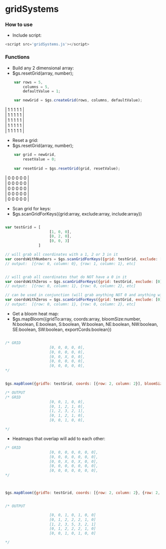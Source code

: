 # gridSystems


### How to use
- Include script:
```javascript
<script src='gridSystems.js'></script>
```




### Functions
- Build any 2 dimensional array:
- $gs.resetGrid(array, number);

```javascript
    var rows = 5,
        columns = 5,
        defaultValue = 1;

    var newGrid = $gs.createGrid(rows, columns, defaultValue);
```

| 1 1 1 1 1 |<br>
| 1 1 1 1 1 |<br>
| 1 1 1 1 1 |<br>
| 1 1 1 1 1 |<br>
| 1 1 1 1 1 |<br>


- Reset a grid:
- $gs.resetGrid(array, number);
```javascript
    var grid = newGrid,
        resetValue = 0;
    
    var resetGrid = $gs.resetGrid(grid, resetValue);
```

| 0 0 0 0 0 |<br>
| 0 0 0 0 0 |<br>
| 0 0 0 0 0 |<br>
| 0 0 0 0 0 |<br>
| 0 0 0 0 0 |<br>


- Scan grid for keys:
- $gs.scanGridForKeys({grid:array, exclude:array, include:array})
```javascript

var testGrid = [    
                    [1, 0, 0],
                    [0, 2, 0],
                    [0, 0, 3]
               ]

// will grab all coordinates with a 1, 2 or 3 in it
var coordsWithNumbers = $gs.scanGridForKeys({grid: testGrid, exclude: [], include:[1, 2, 3]})
// output:  [{row: 0, column: 0}, {row: 1, column: 1}, etc]


// will grab all coordinates that do NOT have a 0 in it
var coordsWithZeros = $gs.scanGridForKeys({grid: testGrid, exclude: [0], include:[]})
// output:  [{row: 0, column: 1}, {row: 0, column: 2}, etc]

// can be used in conjunction (will grab anything NOT 0 and anything with a 1 in it)
var coordsWithZeros = $gs.scanGridForKeys({grid: testGrid, exclude: [0], include:[1]})
// output:  [{row: 0, column: 1}, {row: 0, column: 2}, etc]

```


- Get a bloom heat map:
- $gs.mapBloom({gridTo:array, coords:array, bloomSize:number, N:boolean, E:boolean, S:boolean, W:boolean, NE:boolean, NW:boolean, SE:boolean, SW:boolean, exportCords:boolean})
```javascript

/* GRID  
                    [0, 0, 0, 0, 0],
                    [0, 0, 0, 0, 0],
                    [0, 0, X, 0, 0],
                    [0, 0, 0, 0, 0],
                    [0, 0, 0, 0, 0],
*/


$gs.mapBloom({gridTo: testGrid, coords: [{row: 2, column: 2}], bloomSize: 3, N:true, E:true, S: true, W:true, NE:true, NW: true, SE: true, SW: true, exportCords: true})

/* OUTPUT 
/* GRID  
                    [0, 0, 1, 0, 0],
                    [0, 1, 2, 1, 0],
                    [1, 2, 3, 2, 1],
                    [0, 1, 2, 1, 0],
                    [0, 0, 1, 0, 0],

*/
```

- Heatmaps that overlap will add to each other:
```javascript
/* GRID  
                    [0, 0, 0, 0, 0, 0, 0],
                    [0, 0, 0, 0, 0, 0, 0],
                    [0, 0, X, 0, X, 0, 0],
                    [0, 0, 0, 0, 0, 0, 0],
                    [0, 0, 0, 0, 0, 0, 0],
*/



$gs.mapBloom({gridTo: testGrid, coords: [{row: 2, column: 2}, {row: 2, column: 4}],  bloomSize: 3, N:true, E:true, S: true, W:true, NE:true, NW: true, SE: true, SW: true, exportCords: true})


/* OUTPUT 

                    [0, 0, 1, 0, 1, 0, 0]
                    [0, 1, 2, 2, 2, 1, 0]
                    [1, 2, 3, 5, 3, 2, 1]
                    [0, 1, 2, 2, 2, 1, 0]
                    [0, 0, 1, 0, 1, 0, 0]

*/


```
